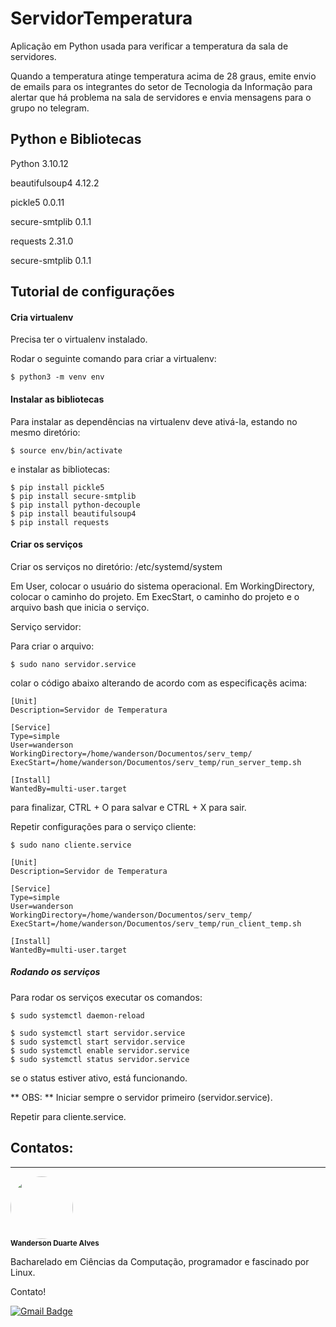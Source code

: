 # ServidorTemperatura

Aplicação em Python usada para verificar a temperatura da sala de servidores.

Quando a temperatura atinge temperatura acima de 28 graus, emite envio de emails para os integrantes do
setor de Tecnologia da Informação para alertar que há problema na sala de servidores e envia mensagens para o grupo no telegram.

## Python e Bibliotecas

Python             3.10.12

beautifulsoup4     4.12.2

pickle5            0.0.11

secure-smtplib     0.1.1

requests           2.31.0

secure-smtplib     0.1.1


## Tutorial de configurações

#### Cria virtualenv

Precisa ter o virtualenv instalado.

Rodar o seguinte comando para criar a virtualenv:

```
$ python3 -m venv env
```

#### Instalar as bibliotecas

Para instalar as dependências na virtualenv deve ativá-la, estando no mesmo diretório:

```
$ source env/bin/activate
```
e instalar as bibliotecas:

```
$ pip install pickle5
$ pip install secure-smtplib
$ pip install python-decouple
$ pip install beautifulsoup4
$ pip install requests
```

#### Criar os serviços

Criar os serviços no diretório: /etc/systemd/system

Em User, colocar o usuário do sistema operacional.
Em WorkingDirectory, colocar o caminho do projeto.
Em ExecStart, o caminho do projeto e o arquivo bash que inicia o serviço.

Serviço servidor:

Para criar o arquivo:

```
$ sudo nano servidor.service
```

colar o código abaixo alterando de acordo com as especificaçẽs acima:

```
[Unit]
Description=Servidor de Temperatura

[Service]
Type=simple
User=wanderson
WorkingDirectory=/home/wanderson/Documentos/serv_temp/
ExecStart=/home/wanderson/Documentos/serv_temp/run_server_temp.sh

[Install]
WantedBy=multi-user.target
```

para finalizar, CTRL + O para salvar e CTRL + X para sair.

Repetir configurações para o serviço cliente:

```
$ sudo nano cliente.service
```

```
[Unit]
Description=Servidor de Temperatura

[Service]
Type=simple
User=wanderson
WorkingDirectory=/home/wanderson/Documentos/serv_temp/
ExecStart=/home/wanderson/Documentos/serv_temp/run_client_temp.sh

[Install]
WantedBy=multi-user.target
```

##### Rodando os serviços

Para rodar os serviços executar os comandos:

```
$ sudo systemctl daemon-reload
```

```
$ sudo systemctl start servidor.service
$ sudo systemctl start servidor.service
$ sudo systemctl enable servidor.service
$ sudo systemctl status servidor.service
```

se o status estiver ativo, está funcionando.

** OBS: ** Iniciar sempre o servidor primeiro (servidor.service).

Repetir para cliente.service.

## Contatos:

---

<img style="border-radius: 50%;" src="https://avatars.githubusercontent.com/u/40368246?s=400&u=a7402c2d5af1e41852d39eaf80cb2154223f80db&v=4" width="100px;" alt=""/>
 <br />
 <sub><b>Wanderson Duarte Alves</b></sub>

Bacharelado em Ciências da Computação, programador e fascinado por Linux.

Contato!

[![Gmail Badge](https://img.shields.io/badge/-wandersondrtlvs.new@gmail.com-c14438?style=flat-square&logo=Gmail&logoColor=white&link=mailto:wandersondrtlvs.new@gmail.com)](mailto:wandersondrtlvs.new@gmail.com)



